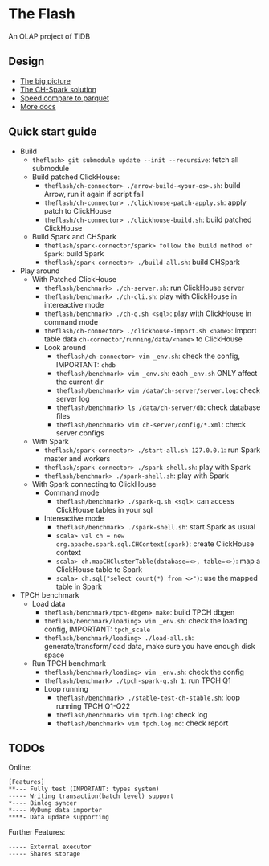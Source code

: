 # The Flash
An OLAP project of TiDB

## Design
* [The big picture](./docs/the-big-picture.md)
* [The CH-Spark solution](./docs/ch-spark-tcp.md)
* [Speed compare to parquet](./docs/benchmark-result/theflash-tpch-1-node.md)
* [More docs](./docs)


## Quick start guide
* Build
    * `theflash> git submodule update --init --recursive`: fetch all submodule
    * Build patched ClickHouse:
        * `theflash/ch-connector> ./arrow-build-<your-os>.sh`: build Arrow, run it again if script fail
        * `theflash/ch-connector> ./clickhouse-patch-apply.sh`: apply patch to ClickHouse
        * `theflash/ch-connector> ./clickhouse-build.sh`: build patched ClickHouse
    * Build Spark and CHSpark
        * `theflash/spark-connector/spark> follow the build method of Spark`: build Spark
        * `theflash/spark-connector> ./build-all.sh`: build CHSpark
* Play around
    * With Patched ClickHouse
        * `theflash/benchmark> ./ch-server.sh`: run ClickHouse server
        * `theflash/benchmark> ./ch-cli.sh`: play with ClickHouse in intereactive mode
        * `theflash/benchmark> ./ch-q.sh <sql>`: play with ClickHouse in command mode
        * `theflash/ch-connector> ./clickhouse-import.sh <name>`: import table data `ch-connector/running/data/<name>` to ClickHouse
        * Look around
            * `theflash/ch-connector> vim _env.sh`: check the config, IMPORTANT: `chdb`
            * `theflash/benchmark> vim _env.sh`: each `_env.sh` ONLY affect the current dir
            * `theflash/benchmark> vim /data/ch-server/server.log`: check server log
            * `theflash/benchmark> ls /data/ch-server/db`: check database files
            * `theflash/benchmark> vim ch-server/config/*.xml`: check server configs
    * With Spark
        * `theflash/spark-connector> ./start-all.sh 127.0.0.1`: run Spark master and workers
        * `theflash/spark-connector> ./spark-shell.sh`: play with Spark
        * `theflash/benchmark> ./spark-shell.sh`: play with Spark
    * With Spark connecting to ClickHouse
        * Command mode
            * `theflash/benchmark> ./spark-q.sh <sql>`: can access ClickHouse tables in your sql
        * Intereactive mode
            * `theflash/benchmark> ./spark-shell.sh`: start Spark as usual
            * `scala> val ch = new org.apache.spark.sql.CHContext(spark)`: create ClickHouse context
            * `scala> ch.mapCHClusterTable(database=<>, table=<>)`: map a ClickHouse table to Spark
            * `scala> ch.sql("select count(*) from <>")`: use the mapped table in Spark
* TPCH benchmark
    * Load data
        * `theflash/benchmark/tpch-dbgen> make`: build TPCH dbgen
        * `theflash/benchmark/loading> vim _env.sh`: check the loading config, IMPORTANT: `tpch_scale`
        * `theflash/benchmark/loading> ./load-all.sh`: generate/transform/load data, make sure you have enough disk space
    * Run TPCH benchmark
        * `theflash/benchmark/loading> vim _env.sh`: check the config
        * `theflash/benchmark> ./tpch-spark-q.sh 1`: run TPCH Q1
        * Loop running
            * `theflash/benchmark> ./stable-test-ch-stable.sh`: loop running TPCH Q1-Q22
            * `theflash/benchmark> vim tpch.log`: check log
            * `theflash/benchmark> vim tpch.log.md`: check report


## TODOs
Online:
```
[Features]
**--- Fully test (IMPORTANT: types system)
----- Writing transaction(batch level) support
*---- Binlog syncer
*---- MyDump data importer
****- Data update supporting
```
Further Features:
```
----- External executor
----- Shares storage
```
